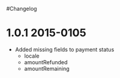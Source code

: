 #Changelog

# 1.0.1 2015-0105

* Added missing fields to payment status
  * locale
  * amountRefunded
  * amountRemaining